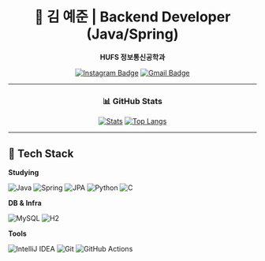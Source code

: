 <!-- Clean & Minimal GitHub Profile README (김 예준) -->

<div align="center">

# 👋 김 예준 | Backend Developer (Java/Spring)

**HUFS 정보통신공학과**

[![Instagram Badge](https://img.shields.io/badge/Instagram-FF0080?style=flat\&logo=instagram\&logoColor=white)](https://instagram.com/yejuneeei)
[![Gmail Badge](https://img.shields.io/badge/Email-EB4335?style=flat\&logo=gmail\&logoColor=white)](mailto:dpwnsl0501@hufs.ac.kr)

</div>

---

<div align="center">

### 📊 GitHub Stats

<!-- 깔끔한 카드: 아이디만 바꾸세요 -->

[![Stats](https://github-readme-stats.vercel.app/api?username=GITHUB_USERNAME\&show_icons=true\&hide_title=true\&hide=contribs\&count_private=true)](https://github.com/anuraghazra/github-readme-stats)
[![Top Langs](https://github-readme-stats.vercel.app/api/top-langs/?username=GITHUB_USERNAME\&layout=compact\&hide_title=true)](https://github.com/anuraghazra/github-readme-stats)

<!-- 선택: 커밋 스트릭 (느릴 수 있음) -->

<!-- [![Streak](https://streak-stats.demolab.com?user=GITHUB_USERNAME&hide_longest_streak=true)](https://git.io/streak-stats) -->

</div>

---

## 🧰 Tech Stack

**Studying**

![Java](https://img.shields.io/badge/Java-007396?style=for-the-badge\&logo=openjdk\&logoColor=white)
![Spring](https://img.shields.io/badge/Spring-6DB33F?style=for-the-badge\&logo=spring\&logoColor=white)
![JPA](https://img.shields.io/badge/JPA-59666C?style=for-the-badge\&logo=hibernate\&logoColor=white)
![Python](https://img.shields.io/badge/Python-3776AB?style=for-the-badge\&logo=python\&logoColor=white)
![C](https://img.shields.io/badge/C-00599C?style=for-the-badge\&logo=c\&logoColor=white)

**DB & Infra**

![MySQL](https://img.shields.io/badge/MySQL-4479A1?style=flat\&logo=mysql\&logoColor=white)
![H2](https://img.shields.io/badge/H2-0078D4?style=flat\&logo=h2\&logoColor=white)

**Tools**

![IntelliJ IDEA](https://img.shields.io/badge/IntelliJ%20IDEA-000000?style=flat\&logo=intellijidea\&logoColor=white)
![Git](https://img.shields.io/badge/Git-F05032?style=flat\&logo=git\&logoColor=white)
![GitHub Actions](https://img.shields.io/badge/GitHub%20Actions-2088FF?style=flat\&logo=githubactions\&logoColor=white)
